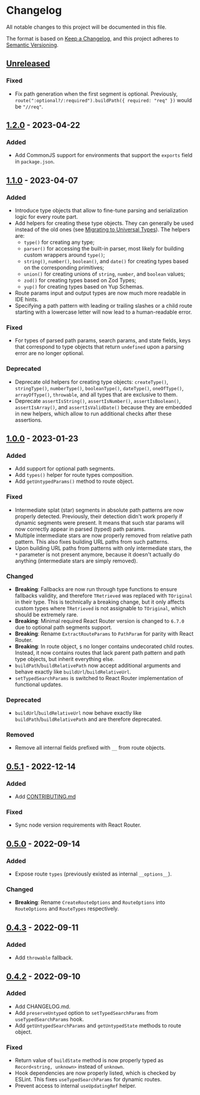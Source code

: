 # Changelog

All notable changes to this project will be documented in this file.

The format is based on [Keep a Changelog](https://keepachangelog.com/en/1.0.0/),
and this project adheres to [Semantic Versioning](https://semver.org/spec/v2.0.0.html).

## [Unreleased]

### Fixed

-   Fix path generation when the first segment is optional. Previously, `route(":optional?/:required").buildPath({ required: "req" })` would be `"//req"`.

## [1.2.0] - 2023-04-22

### Added

-   Add CommonJS support for environments that support the `exports` field in `package.json`.

## [1.1.0] - 2023-04-07

### Added

-   Introduce type objects that allow to fine-tune parsing and serialization logic for every route part.
-   Add helpers for creating these type objects. They can generally be used instead of the old ones (see [Migrating to Universal Types](docs/migrating-to-universal-types.md)). The helpers are:
    -   `type()` for creating any type;
    -   `parser()` for accessing the built-in parser, most likely for building custom wrappers around `type()`;
    -   `string()`, `number()`, `boolean()`, and `date()` for creating types based on the corresponding primitives;
    -   `union()` for creating unions of `string`, `number`, and `boolean` values;
    -   `zod()` for creating types based on Zod Types;
    -   `yup()` for creating types based on Yup Schemas.
-   Route params input and output types are now much more readable in IDE hints.
-   Specifying a path pattern with leading or trailing slashes or a child route starting with a lowercase letter will now lead to a human-readable error.

### Fixed

-   For types of parsed path params, search params, and state fields, keys that correspond to type objects that return `undefined` upon a parsing error are no longer optional.

### Deprecated

-   Deprecate old helpers for creating type objects: `createType()`, `stringType()`, `numberType()`, `booleanType()`, `dateType()`, `oneOfType()`, `arrayOfType()`, `throwable`, and all types that are exclusive to them.
-   Deprecate `assertIsString()`, `assertIsNumber()`, `assertIsBoolean()`, `assertIsArray()`, and `assertIsValidDate()` because they are embedded in new helpers, which allow to run additional checks after these assertions.

## [1.0.0] - 2023-01-23

### Added

-   Add support for optional path segments.
-   Add `types()` helper for route types composition.
-   Add `getUntypedParams()` method to route object.

### Fixed

-   Intermediate splat (star) segments in absolute path patterns are now properly detected. Previously, their detection didn't work properly if dynamic segments were present. It means that such star params will now correctly appear in parsed (typed) path params.
-   Multiple intermediate stars are now properly removed from relative path pattern. This also fixes building URL paths from such patterns.
-   Upon building URL paths from patterns with only intermediate stars, the `*` parameter is not present anymore, because it doesn't actually do anything (intermediate stars are simply removed).

### Changed

-   **Breaking**: Fallbacks are now run through type functions to ensure fallbacks validity, and therefore `TRetrieved` was replaced with `TOriginal` in their type. This is technically a breaking change, but it only affects custom types where `TRetrieved` is not assignable to `TOriginal`, which should be extremely rare.
-   **Breaking**: Minimal required React Router version is changed to `6.7.0` due to optional path segments support.
-   **Breaking**: Rename `ExtractRouteParams` to `PathParam` for parity with React Router.
-   **Breaking**: In route object, `$` no longer contains undecorated child routes. Instead, it now contains routes that lack parent path pattern and path type objects, but inherit everything else.
-   `buildPath`/`buildRelativePath` now accept additional arguments and behave exactly like `buildUrl`/`buildRelativeUrl`.
-   `setTypedSearchParams` is switched to React Router implementation of functional updates.

### Deprecated

-   `buildUrl`/`buildRelativeUrl` now behave exactly like `buildPath`/`buildRelativePath` and are therefore deprecated.

### Removed

-   Remove all internal fields prefixed with `__` from route objects.

## [0.5.1] - 2022-12-14

### Added

-   Add [CONTRIBUTING.md](./CONTRIBUTING.md)

### Fixed

-   Sync node version requirements with React Router.

## [0.5.0] - 2022-09-14

### Added

-   Expose route `types` (previously existed as internal `__options__`).

### Changed

-   **Breaking**: Rename `CreateRouteOptions` and `RouteOptions` into `RouteOptions` and `RouteTypes` respectively.

## [0.4.3] - 2022-09-11

### Added

-   Add `throwable` fallback.

## [0.4.2] - 2022-09-10

### Added

-   Add CHANGELOG.md.
-   Add `preserveUntyped` option to `setTypedSearchParams` from `useTypedSearchParams` hook.
-   Add `getUntypedSearchParams` and `getUntypedState` methods to route object.

### Fixed

-   Return value of `buildState` method is now properly typed as `Record<string, unknown>` instead of `unknown`.
-   Hook dependencies are now properly listed, which is checked by ESLint. This fixes `useTypedSearchParams` for dynamic routes.
-   Prevent access to internal `useUpdatingRef` helper.

[unreleased]: https://github.com/fenok/react-router-typesafe-routes/tree/dev
[1.2.0]: https://github.com/fenok/react-router-typesafe-routes/tree/v1.2.0
[1.1.0]: https://github.com/fenok/react-router-typesafe-routes/tree/v1.1.0
[1.0.0]: https://github.com/fenok/react-router-typesafe-routes/tree/v1.0.0
[0.5.1]: https://github.com/fenok/react-router-typesafe-routes/tree/v0.5.1
[0.5.0]: https://github.com/fenok/react-router-typesafe-routes/tree/v0.5.0
[0.4.3]: https://github.com/fenok/react-router-typesafe-routes/tree/v0.4.3
[0.4.2]: https://github.com/fenok/react-router-typesafe-routes/tree/v0.4.2
